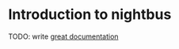 # Introduction to nightbus

TODO: write [great documentation](http://jacobian.org/writing/what-to-write/)
